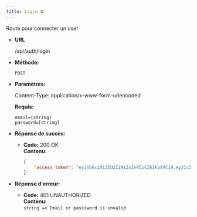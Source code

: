 ```yaml
---
title: Login ⛔
---
```


Route pour connecter un user

* **URL**

  /api/auth/login

* **Méthode:**
  
  `POST`

* **Paramètres:**

  Content-Type: application/x-www-form-urlencoded

  **Requis:**
 
    `email=[string]`<br>
    `password=[string]`<br>

* **Réponse de succès:**
  
  * **Code:** 200 OK<br />
    **Contenu:** 
    ```json
    {
        "access_token": "eyJhbGciOiJIUzI1NiIsInR5cCI6IkpXVCJ9.eyJ1c2VyIjp7ImlkIjo1LCJyb2xlIjoiVVNFUiJ9LCJpYXQiOjE3MDcxNjExNjEsImV4cCI6MTcwNzE2MTQ2MX0.9gay3zyazAuAX9oTElPskRoNWPw7vum65I63u1MzsdU"
    }
    ```

* **Réponse d'erreur:**

  * **Code:** 401 UNAUTHORIZED <br />
    **Contenu:** <br>
    `string => Email or passsword is invalid`

